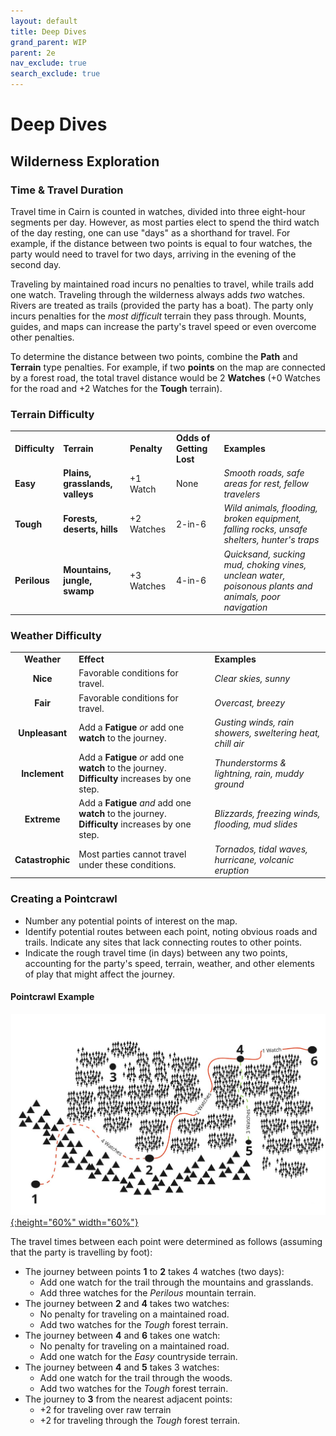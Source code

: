 ```yaml
---
layout: default
title: Deep Dives
grand_parent: WIP
parent: 2e
nav_exclude: true
search_exclude: true
---
```


# Deep Dives

## Wilderness Exploration

### Time & Travel Duration

Travel time in Cairn is counted in watches, divided into three eight-hour segments per day. However, as most parties elect to spend the third watch of the day resting, one can use "days" as a shorthand for travel. For example, if the distance between two points is equal to four watches, the party would need to travel for two days, arriving in the evening of the second day.

Traveling by maintained road incurs no penalties to travel, while trails add one watch. Traveling through the wilderness always adds _two_ watches. Rivers are treated as trails (provided the party has a boat). The party only incurs penalties for the _most difficult_ terrain they pass through. Mounts, guides, and maps can increase the party's travel speed or even overcome other penalties. 

To determine the distance between two points, combine the **Path** and **Terrain** type penalties. For example, if two **points** on the map are connected by a forest road, the total travel distance would be 2 **Watches** (+0 Watches for the road and +2 Watches for the **Tough** terrain). 

### Terrain Difficulty

|      |      |      |      |      |
| ---- | ---- | ---- | ---- | ---- |
| **Difficulty** | **Terrain** | **Penalty** | **Odds of Getting Lost** | **Examples**                                                                                          |
| **Easy**              | **Plains, grasslands, valleys** | +1 Watch           | None                     | _Smooth roads, safe areas for rest, fellow travelers_                                                |
| **Tough**             | **Forests, deserts, hills** | +2 Watches           | 2-in-6                   | _Wild animals, flooding, broken equipment, falling rocks, unsafe shelters, hunter's traps_            |
| **Perilous**          | **Mountains, jungle, swamp** | +3 Watches         | 4-in-6                   | _Quicksand, sucking mud, choking vines, unclean water, poisonous plants and animals, poor navigation_ |

### Weather Difficulty

|                  |                                                                                                 |                                                           |
| :--------------: | ----------------------------------------------------------------------------------------------- | --------------------------------------------------------- |
|   **Weather**    | **Effect**                                                                                      | **Examples**                                              |
|     **Nice**     | Favorable conditions for travel.                                                                | _Clear skies, sunny_                                      |
|     **Fair**     | Favorable conditions for travel.                                                                | _Overcast, breezy_                                        |
|  **Unpleasant**  | Add a **Fatigue** _or_ add one **watch** to the journey.                                        | _Gusting winds, rain showers, sweltering heat, chill air_ |
|  **Inclement**   | Add a **Fatigue** _or_ add one **watch** to the journey. **Difficulty** increases by one step.  | _Thunderstorms & lightning, rain, muddy ground_           |
|   **Extreme**    | Add a **Fatigue** _and_ add one **watch** to the journey. **Difficulty** increases by one step. | _Blizzards, freezing winds, flooding, mud slides_         |
| **Catastrophic** | Most parties cannot travel under these conditions.                                              | _Tornados, tidal waves, hurricane, volcanic eruption_     |

### Creating a Pointcrawl

- Number any potential points of interest on the map.
- Identify potential routes between each point, noting obvious roads and trails. Indicate any sites that lack connecting routes to other points. 
- Indicate the rough travel time (in days) between any two points, accounting for the party's speed, terrain, weather, and other elements of play that might affect the journey. 

#### Pointcrawl Example

[![Alt text](/img/2e/pointcrawl_example.jpg "Click to embiggen"){:height="60%" width="60%"}](/img/2e/pointcrawl_example.jpg)

The travel times between each point were determined as follows (assuming that the party is travelling by foot):
- The journey between points **1** to **2** takes 4 watches (two days):  
  - Add one watch for the trail through the mountains and grasslands.
  - Add three watches for the _Perilous_ mountain terrain.
- The journey between **2** and **4** takes two watches:
  - No penalty for traveling on a maintained road.
  - Add two watches for the _Tough_ forest terrain.
- The journey between **4** and **6** takes one watch: 
  - No penalty for traveling on a maintained road.
  - Add one watch for the _Easy_ countryside terrain.
- The journey between **4** and **5** takes 3 watches:
  - Add one watch for the trail through the woods.
  - Add two watches for the _Tough_ forest terrain.
- The journey to **3** from the nearest adjacent points:
  -  +2 for traveling over raw terrain
  -  +2 for traveling through the _Tough_ forest terrain.
